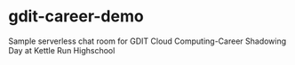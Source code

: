 # gdit-career-demo
Sample serverless chat room for GDIT Cloud Computing-Career Shadowing Day at Kettle Run Highschool
